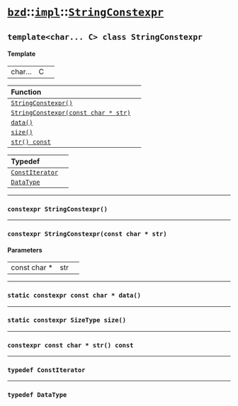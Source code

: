 # [`bzd`](../../../index.md)::[`impl`](../../index.md)::[`StringConstexpr`](../index.md)

## `template<char... C> class StringConstexpr`

#### Template
||||
|---:|:---|:---|
|char...|C||

|Function||
|:---|:---|
|[`StringConstexpr()`](./index.md)||
|[`StringConstexpr(const char * str)`](./index.md)||
|[`data()`](./index.md)||
|[`size()`](./index.md)||
|[`str() const`](./index.md)||

|Typedef||
|:---|:---|
|[`ConstIterator`](./index.md)||
|[`DataType`](./index.md)||
------
### `constexpr StringConstexpr()`

------
### `constexpr StringConstexpr(const char * str)`

#### Parameters
||||
|---:|:---|:---|
|const char *|str||
------
### `static constexpr const char * data()`

------
### `static constexpr SizeType size()`

------
### `constexpr const char * str() const`

------
### `typedef ConstIterator`

------
### `typedef DataType`

